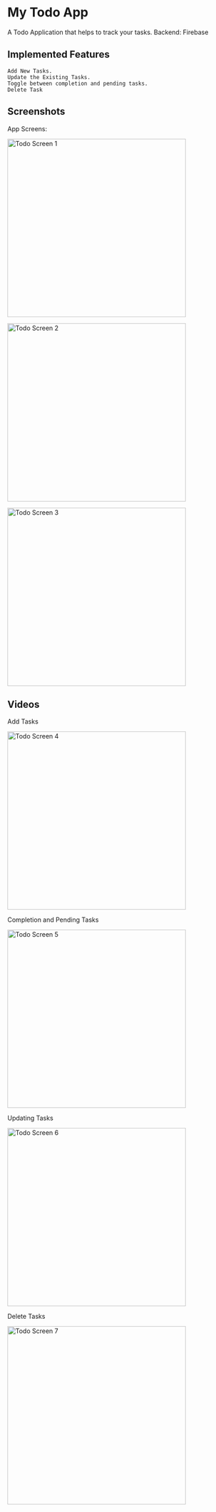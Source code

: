 # My Todo App

A Todo Application that helps to track your tasks.
Backend: Firebase

## Implemented Features
    Add New Tasks.
    Update the Existing Tasks.
    Toggle between completion and pending tasks.
    Delete Task

## Screenshots

App Screens:
<p align="left">
    <img src="https://user-images.githubusercontent.com/56604198/139539468-504eee88-d220-40e6-882b-ab6221371fca.jpg" alt="Todo Screen 1" height="400px">
</p>
<p align="left">
    <img src="https://user-images.githubusercontent.com/56604198/139539449-de35373b-5aaf-4965-be89-063e468e74ce.jpg" alt="Todo Screen 2" height="400px">
</p>
<p align="left">
    <img src="https://user-images.githubusercontent.com/56604198/139539408-dcb50916-d2e7-43de-b4c2-555fafd55566.jpg" alt="Todo Screen 3" height="400px">
</p>

## Videos
<p> Add Tasks </p>
<p align="left">
    <img src="https://user-images.githubusercontent.com/56604198/139539620-5a13d0d1-b2a1-4d4a-abe6-0d7459eb8898.gif" alt="Todo Screen 4" height="400px">
</p>
<p> Completion and Pending Tasks </p>
<p align="left">
    <img src="https://user-images.githubusercontent.com/56604198/139539719-15a8a0b5-54be-46bc-89d1-c91c2c167163.gif" alt="Todo Screen 5" height="400px">
</p>

<p> Updating Tasks </p>
<p align="left">
    <img src="https://user-images.githubusercontent.com/56604198/139539866-49613028-d11f-49e5-b4a8-6e977cfca1f6.gif" alt="Todo Screen 6" height="400px">
</p>
<p> Delete Tasks </p>
<p align="left">
    <img src="https://user-images.githubusercontent.com/56604198/139540024-f30b1096-f62f-491c-89b3-cd0004d203ed.gif" alt="Todo Screen 7" height="400px">
</p>